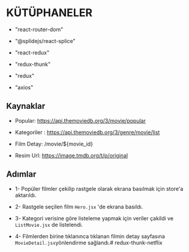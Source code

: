 # KÜTÜPHANELER

- "react-router-dom"

- "@splidejs/react-splice"

- "react-redux"

- "redux-thunk"

- "redux"

- "axios"



## Kaynaklar

- Popular: https://api.themoviedb.org/3/movie/popular

- Kategoriler : https://api.themoviedb.org/3/genre/movie/list

- Film Detay: /movie/${movie_id}

- Resim Url:  https://image.tmdb.org/t/p/original

## Adımlar

- 1- Popüler filmler çekilip rastgele olarak ekrana basılmak için store'a aktarıldı.

- 2- Rastgele seçilen film `Hero.jsx` 'de ekrana basıldı.

- 3- Kategori verisine göre listeleme yapmak için veriler çakildi ve `ListMovie.jsx` de listelendi.

- 4- Filmlerden birine tıklanınca tıklanan filmin detay sayfasına `MovieDetail.jsx`yönlendirme sağlandı.# redux-thunk-netflix
